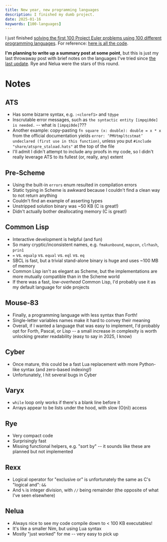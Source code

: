 ```yaml
---
title: New year, new programming languages
description: I finished my dumb project.
date: 2025-01-16
keywords: [100-languages]
---
```

I just finished [solving the first 100 Project Euler problems using 100 different programming languages](100-languages.md). For reference: [here is all the code](https://github.com/jaredkrinke/100-languages).

**I'm planning to write up a summary post at some point**, but this is just my last throwaway post with brief notes on the languages I've tried since [the last update](100-languages-13.md). Rye and Nelua were the stars of this round.

# Notes
## ATS
* Has some bizarre syntax, e.g. `:<cloref1>` and `t@ype`
* Inscrutable error messages, such as `the syntactic entity [impqi0de] is needed.` -- what is `[impqi0de]`???
* Another example: copy-pasting `fn square (x: double): double = x * x` from the official documentation yields `error: ‘PMVtmpltcstmat’ undeclared (first use in this function)`, unless you put `#include "share/atspre_staload.hats"` at the top of the file
* I'll admit I didn't attempt to include any proofs in my code, so I didn't really leverage ATS to its fullest (or, really, any) extent

## Pre-Scheme
* Using the built-in `errors` enum resulted in compilation errors
* Static typing in Scheme is awkward because I couldn't find a clean way to not return anything
* Couldn't find an example of asserting types
* Unstripped solution binary was ~50 KB (C is great!)
* Didn't actually bother deallocating memory (C is great!)

## Common Lisp
* Interactive development is helpful (and fun)
* So many cryptic/inconsistent names, e.g. `fmakunbound`, `mapcon`, `clrhash`, `prin1`
* `=` vs. `equalp` vs. `equal` vs. `eql` vs. `eq`
* SBCL is fast, but a trivial stand-alone binary is huge and uses ~100 MB of memory
* Common Lisp isn't as elegant as Scheme, but the implementations are more mutually compatible than in the Scheme world
* If there was a fast, *low-overhead* Common Lisp, I'd probably use it as my default language for side projects

## Mouse-83
* Finally, a programming language with less syntax than Forth!
* Single-letter variables names make it hard to convey their meaning
* Overall, if I wanted a language that was easy to implement, I'd probably opt for Forth, Pascal, or Lisp -- a small increase in complexity is worth unlocking greater readability (easy to say in 2025, I know)

## Cyber
* Once mature, this could be a fast Lua replacement with more Python-like syntax (and zero-based indexing!)
* Unfortunately, I hit several bugs in Cyber

## Varyx
* `while` loop only works if there's a blank line before it
* Arrays appear to be lists under the hood, with slow (O(n)) access

## Rye
* Very compact code
* Surprisingly fast
* Missing functional helpers, e.g. "sort by" -- it sounds like these are planned but not implemented

## Rexx
* Logical operator for "exclusive or" is unfortunately the same as C's "logical and": `&&`
* And `%` is integer division, with `//` being remainder (the opposite of what I've seen elsewhere)

## Nelua
* Always nice to see my code compile down to < 100 KB executables!
* It's like a smaller Nim, but using Lua syntax
* Mostly "just worked" for me -- very easy to pick up
